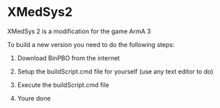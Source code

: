 XMedSys2
========

XMedSys 2 is a modification for the game ArmA 3



To build a new version you need to do the following steps:

1. Download BinPBO from the internet

2. Setup the buildScript.cmd file for yourself (use any text editor to do)

3. Execute the buildScript.cmd file

4. Youre done